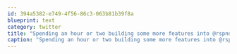 ```yaml
---
id: 394a5382-e749-4f56-86c3-063b81b39f8a
blueprint: text
category: twitter
title: "Spending an hour or two building some more features into @rspndrme and then it's time for a hike"
caption: "Spending an hour or two building some more features into @rspndrme and then it's time for a hike"
---
```

